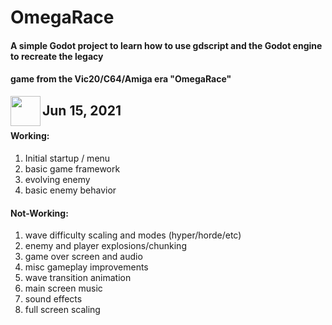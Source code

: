 # OmegaRace
#### A simple Godot project to learn how to use gdscript and the Godot engine to recreate the legacy
#### game from the Vic20/C64/Amiga era "OmegaRace"
<a href="https://en.wikipedia.org/wiki/Omega_Race">
  <img src="https://en.wikipedia.org/wiki/Omega_Race#/media/File:Omega_Race_(2).jpg" align="left" height="48">
</a>

## Jun 15, 2021
#### Working:
1. Initial startup / menu
1. basic game framework
1. evolving enemy
1. basic enemy behavior


#### Not-Working:
1. wave difficulty scaling and modes (hyper/horde/etc)
1. enemy and player explosions/chunking
1. game over screen and audio
1. misc gameplay improvements
1. wave transition animation
1. main screen music
1. sound effects
1. full screen scaling


